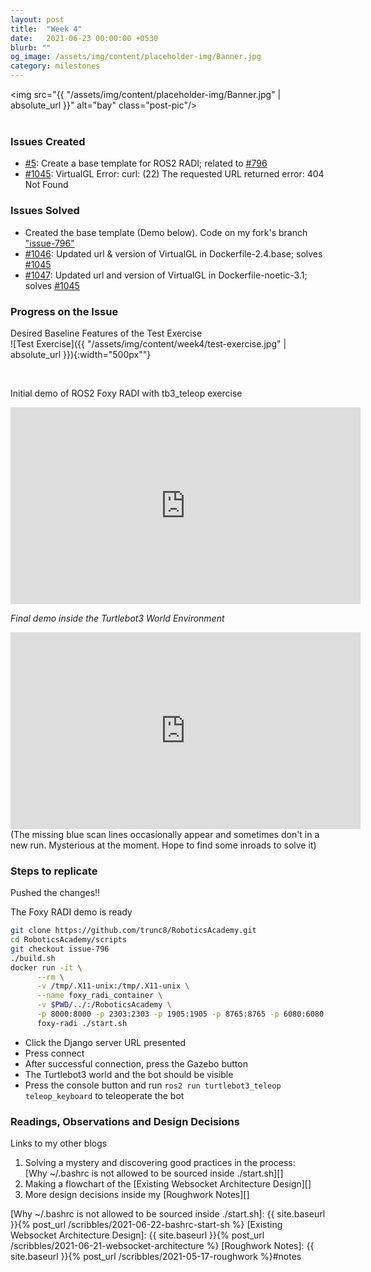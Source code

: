 ```yaml
---
layout: post
title:  "Week 4"
date:   2021-06-23 00:00:00 +0530
blurb: ""
og_image: /assets/img/content/placeholder-img/Banner.jpg
category: milestones
---
```


<img src="{{ "/assets/img/content/placeholder-img/Banner.jpg" | absolute_url }}" alt="bay" class="post-pic"/>
<br />
<br />

### Issues Created
- [#5][]: Create a base template for ROS2 RADI; related to [#796][]
- [#1045][]: VirtualGL Error: curl: (22) The requested URL returned error: 404 Not Found

### Issues Solved
- Created the base template (Demo below). Code on my fork's branch ["issue-796"](https://github.com/trunc8/RoboticsAcademy/tree/issue-796)
- [#1046][]: Updated url & version of VirtualGL in Dockerfile-2.4.base; solves [#1045][]
- [#1047][]: Updated url and version of VirtualGL in Dockerfile-noetic-3.1; solves [#1045][]

### Progress on the Issue

Desired Baseline Features of the Test Exercise  
![Test Exercise]({{ "/assets/img/content/week4/test-exercise.jpg" | absolute_url }}){:width="500px""}

<br/>

Initial demo of ROS2 Foxy RADI with tb3_teleop exercise  
<iframe width="560" height="315"
src="https://www.youtube.com/embed/61k0kLDCaqg" 
frameborder="0" 
allow="accelerometer; autoplay; encrypted-media; gyroscope; picture-in-picture" 
allowfullscreen></iframe>
<br />

*Final demo inside the Turtlebot3 World Environment*
<iframe width="560" height="315"
src="https://www.youtube.com/embed/L1PU13AawNE" 
frameborder="0" 
allow="accelerometer; autoplay; encrypted-media; gyroscope; picture-in-picture" 
allowfullscreen></iframe>  
(The missing blue scan lines occasionally appear and sometimes don't in a new run. Mysterious at the moment. Hope to find some inroads to solve it)
<br />

### Steps to replicate
Pushed the changes!!

The Foxy RADI demo is ready

```sh
git clone https://github.com/trunc8/RoboticsAcademy.git
cd RoboticsAcademy/scripts
git checkout issue-796
./build.sh
docker run -it \
      --rm \
      -v /tmp/.X11-unix:/tmp/.X11-unix \
      --name foxy_radi_container \
      -v $PWD/../:/RoboticsAcademy \
      -p 8000:8000 -p 2303:2303 -p 1905:1905 -p 8765:8765 -p 6080:6080 -p 1108:1108 \
      foxy-radi ./start.sh
```
- Click the Django server URL presented
- Press connect
- After successful connection, press the Gazebo button
- The Turtlebot3 world and the bot should be visible
- Press the console button and run `ros2 run turtlebot3_teleop teleop_keyboard` to teleoperate the bot

### Readings, Observations and Design Decisions
Links to my other blogs
1. Solving a mystery and discovering good practices in the process:  
[Why ~/.bashrc is not allowed to be sourced inside ./start.sh][]
1. Making a flowchart of the [Existing Websocket Architecture Design][]
1. More design decisions inside my [Roughwork Notes][]


[#5]: https://github.com/TheRoboticsClub/gsoc2021-Siddharth_Saha/issues/5 "Issue #5"
[#796]: https://github.com/JdeRobot/RoboticsAcademy/issues/796 "Issue #796"
[#1045]: https://github.com/JdeRobot/RoboticsAcademy/issues/1045 "Issue #1045"
[#1046]: https://github.com/JdeRobot/RoboticsAcademy/pull/1046 "Pull request #1046"
[#1047]: https://github.com/JdeRobot/RoboticsAcademy/pull/1047 "Pull request #1047"



[Why ~/.bashrc is not allowed to be sourced inside ./start.sh]: {{ site.baseurl }}{% post_url /scribbles/2021-06-22-bashrc-start-sh %}
[Existing Websocket Architecture Design]: {{ site.baseurl }}{% post_url /scribbles/2021-06-21-websocket-architecture %}
[Roughwork Notes]: {{ site.baseurl }}{% post_url /scribbles/2021-05-17-roughwork %}#notes